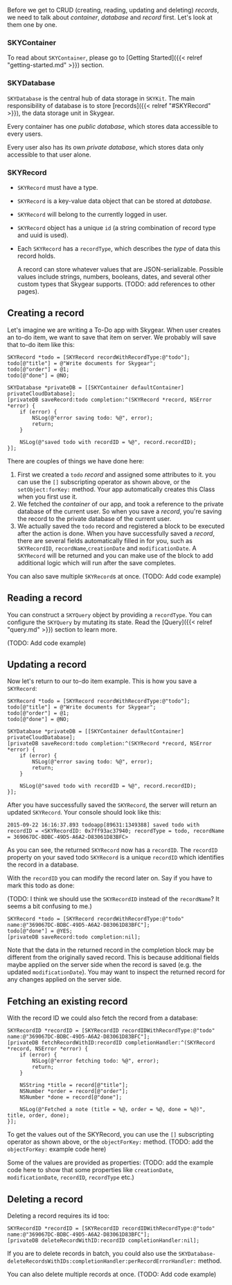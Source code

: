 Before we get to CRUD (creating, reading, updating and deleting) _records_, we need to talk about _container_, _database_ and _record_ first. Let's look at them one by one.

### SKYContainer

To read about `SKYContainer`, please go to [Getting Started]({{< relref "getting-started.md" >}}) section.

### SKYDatabase

`SKYDatabase` is the central hub of data storage in `SKYKit`. The main
responsibility of database is to store [records]({{< relref "#SKYRecord" >}}),
the data storage unit in Skygear.

Every container has one _public database_, which stores data accessible to
every users.

Every user also has its own _private database_, which stores data
only accessible to that user alone.

### SKYRecord

- `SKYRecord` must have a type.
- `SKYRecord` is a key-value data object that can be stored at _database_.
- `SKYRecord` will belong to the currently logged in user.
- `SKYRecord` object has a unique `id` (a string combination of record type and uuid is used).
- Each `SKYRecord` has a `recordType`, which describes the _type_ of data this record holds.

	A record can store whatever values that are JSON-serializable. Possible values include
strings, numbers, booleans, dates, and several other custom types that Skygear
supports. (TODO: add references to other pages).

## Creating a record

Let's imagine we are writing a To-Do app with Skygear. When user creates
an to-do item, we want to save that item on server. We probably will save that
to-do item like this:

```obj-c
SKYRecord *todo = [SKYRecord recordWithRecordType:@"todo"];
todo[@"title"] = @"Write documents for Skygear";
todo[@"order"] = @1;
todo[@"done"] = @NO;

SKYDatabase *privateDB = [[SKYContainer defaultContainer] privateCloudDatabase];
[privateDB saveRecord:todo completion:^(SKYRecord *record, NSError *error) {
    if (error) {
        NSLog(@"error saving todo: %@", error);
        return;
    }

    NSLog(@"saved todo with recordID = %@", record.recordID);
}];
```

There are couples of things we have done here:

1. First we created a `todo` _record_ and assigned some attributes to it. you can use the `[]` subscripting operator as shown above, or the `setObject:forKey:` method. Your app automatically creates this Class when you first use it.
2. We fetched the _container_ of our app, and took a reference to the private
   database of the current user. So when you save a _record_, you're saving the record to the private database of the current user.
3. We actually saved the `todo` record and registered a block to be executed
   after the action is done. When you have successfully saved a _record_, there are several fields automatically filled in for you, such as `SKYRecordID`, `recordName`,`creationDate` and `modificationDate`. A `SKYRecord` will be returned and you can make use of the block to add additional logic which will run after the save completes.
   
You can also save multiple `SKYRecord`s at once.
(TODO: Add code example)

## Reading a record

You can construct a `SKYQuery` object by providing a `recordType`. You can configure the `SKYQuery` by mutating its state. Read the [Query]({{< relref "query.md" >}}) section to learn more.

(TODO: Add code example)

## Updating a record

Now let's return to our to-do item example. This is how you save a `SKYRecord`:

```obj-c
SKYRecord *todo = [SKYRecord recordWithRecordType:@"todo"];
todo[@"title"] = @"Write documents for Skygear";
todo[@"order"] = @1;
todo[@"done"] = @NO;

SKYDatabase *privateDB = [[SKYContainer defaultContainer] privateCloudDatabase];
[privateDB saveRecord:todo completion:^(SKYRecord *record, NSError *error) {
    if (error) {
        NSLog(@"error saving todo: %@", error);
        return;
    }

    NSLog(@"saved todo with recordID = %@", record.recordID);
}];
```

After you have successfully saved the `SKYRecord`, the server will return an updated `SKYRecord`. Your console should look like this:

```
2015-09-22 16:16:37.893 todoapp[89631:1349388] saved todo with recordID = <SKYRecordID: 0x7ff93ac37940; recordType = todo, recordName = 369067DC-BDBC-49D5-A6A2-D83061D83BFC>
```

As you can see, the returned `SKYRecord` now has a `recordID`. The `recordID` property on your saved todo `SKYRecord` is a unique `recordID` which identifies the record in a database.

With the `recordID` you can modify the record later on. Say if
you have to mark this todo as done:

(TODO: I think we should use the `SKYRecordID` instead of the `recordName`? It seems a bit confusing to me.)

```obj-c
SKYRecord *todo = [SKYRecord recordWithRecordType:@"todo" name:@"369067DC-BDBC-49D5-A6A2-D83061D83BFC"];
todo[@"done"] = @YES;
[privateDB saveRecord:todo completion:nil];
```

Note that the data in the returned record in the completion block may be
different from the originally saved record. This is because additional
fields maybe applied on the server side when the record is saved (e.g. the updated `modificationDate`). You may want to inspect the returned record for any changes applied on the server side.

## Fetching an existing record

With the record ID we could also fetch the record from a database:

```obj-c
SKYRecordID *recordID = [SKYRecordID recordIDWithRecordType:@"todo" name:@"369067DC-BDBC-49D5-A6A2-D83061D83BFC"];
[privateDB fetchRecordWithID:recordID completionHandler:^(SKYRecord *record, NSError *error) {
    if (error) {
        NSLog(@"error fetching todo: %@", error);
        return;
    }

    NSString *title = record[@"title"];
    NSNumber *order = record[@"order"];
    NSNumber *done = record[@"done"];

    NSLog(@"Fetched a note (title = %@, order = %@, done = %@)", title, order, done);
}];
```

To get the values out of the SKYRecord, you can use the `[]` subscripting operator as shown above, or the `objectForKey:` method.
(TODO: add the `objectForKey:` example code here)

Some of the values are provided as properties:
(TODO: add the example code here to show that some properties like `creationDate`, `modificationDate`, `recordID`, `recordType` etc.)

## Deleting a record

Deleting a record requires its id too:

```obj-c
SKYRecordID *recordID = [SKYRecordID recordIDWithRecordType:@"todo" name:@"369067DC-BDBC-49D5-A6A2-D83061D83BFC"];
[privateDB deleteRecordWithID:recordID completionHandler:nil];
```

If you are to delete records in batch, you could also use the
`SKYDatabase-deleteRecordsWithIDs:completionHandler:perRecordErrorHandler:`
method.

You can also delete multiple records at once.
(TODO: Add code example)
